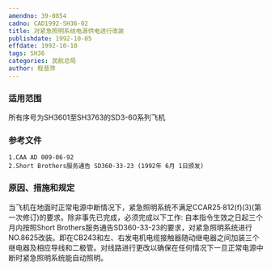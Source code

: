 ```yaml
---
amendno: 39-0854
cadno: CAD1992-SH36-02
title: 对紧急照明系统电源供电进行改装
publishdate: 1992-10-05
effdate: 1992-10-10
tags: SH36
categories: 民航总局
author: 程晋萍
---
```


### 适用范围 
所有序号为SH3601至SH3763的SD3-60系列飞机

### 参考文件
    1.CAA AD 009-06-92 
    2.Short Brothers服务通告 SD360-33-23 (1992年 6月 1日颁发) 

### 原因、措施和规定 
当飞机在地面时正常电源中断情况下，紧急照明系统不满足CCAR25·812(f)(3)(第一次修订)的要求。除非事先已完成，必须完成以下工作: 
    自本指令生效之日起三个月内按照Short Brothers服务通告SD360-33-23的要求，对紧急照明系统进行NO.8625改装。即在CB243和左、右发电机电缆接触器随动继电器之间加装三个继电器及相应导线和二极管。对线路进行更改以确保在任何情况下一旦正常电源中断时紧急照明系统能自动照明。

